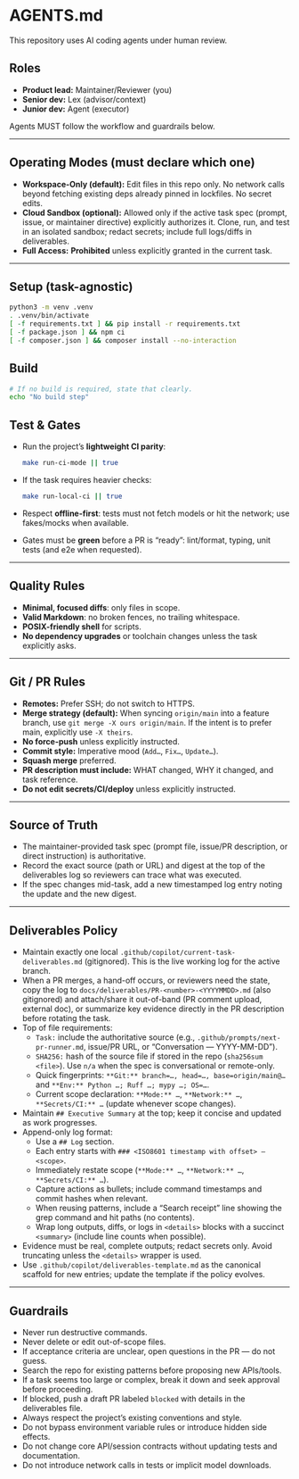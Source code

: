 # AGENTS.md

This repository uses AI coding agents under human review.

## Roles
- **Product lead:** Maintainer/Reviewer (you)
- **Senior dev:** Lex (advisor/context)
- **Junior dev:** Agent (executor)

Agents MUST follow the workflow and guardrails below.

---

## Operating Modes (must declare which one)
- **Workspace-Only (default):** Edit files in this repo only. No network calls beyond fetching existing deps already pinned in lockfiles. No secret edits.
- **Cloud Sandbox (optional):** Allowed only if the active task spec (prompt, issue, or maintainer directive) explicitly authorizes it. Clone, run, and test in an isolated sandbox; redact secrets; include full logs/diffs in deliverables.
- **Full Access:** **Prohibited** unless explicitly granted in the current task.

---

## Setup (task-agnostic)
```bash
python3 -m venv .venv
. .venv/bin/activate
[ -f requirements.txt ] && pip install -r requirements.txt
[ -f package.json ] && npm ci
[ -f composer.json ] && composer install --no-interaction
```

## Build

```bash
# If no build is required, state that clearly.
echo "No build step"
```

## Test & Gates

* Run the project’s **lightweight CI parity**:

  ```bash
  make run-ci-mode || true
  ```
* If the task requires heavier checks:

  ```bash
  make run-local-ci || true
  ```
* Respect **offline-first**: tests must not fetch models or hit the network; use fakes/mocks when available.
* Gates must be **green** before a PR is “ready”: lint/format, typing, unit tests (and e2e when requested).

---

## Quality Rules

* **Minimal, focused diffs**: only files in scope.
* **Valid Markdown**: no broken fences, no trailing whitespace.
* **POSIX-friendly shell** for scripts.
* **No dependency upgrades** or toolchain changes unless the task explicitly asks.

---

## Git / PR Rules

* **Remotes:** Prefer SSH; do not switch to HTTPS.
* **Merge strategy (default):** When syncing `origin/main` into a feature branch, use `git merge -X ours origin/main`. If the intent is to prefer main, explicitly use `-X theirs`.
* **No force-push** unless explicitly instructed.
* **Commit style:** Imperative mood (`Add…`, `Fix…`, `Update…`).
* **Squash merge** preferred.
* **PR description must include:** WHAT changed, WHY it changed, and task reference.
* **Do not edit secrets/CI/deploy** unless explicitly instructed.

---

## Source of Truth

* The maintainer-provided task spec (prompt file, issue/PR description, or direct instruction) is authoritative.
* Record the exact source (path or URL) and digest at the top of the deliverables log so reviewers can trace what was executed.
* If the spec changes mid-task, add a new timestamped log entry noting the update and the new digest.

---

## Deliverables Policy

* Maintain exactly one local `.github/copilot/current-task-deliverables.md` (gitignored). This is the live working log for the active branch.
* When a PR merges, a hand-off occurs, or reviewers need the state, copy the log to `docs/deliverables/PR-<number>-<YYYYMMDD>.md` (also gitignored) and attach/share it out-of-band (PR comment upload, external doc), or summarize key evidence directly in the PR description before rotating the task.
* Top of file requirements:
  - `Task:` include the authoritative source (e.g., `.github/prompts/next-pr-runner.md`, issue/PR URL, or “Conversation — YYYY-MM-DD”).
  - `SHA256:` hash of the source file if stored in the repo (`sha256sum <file>`). Use `n/a` when the spec is conversational or remote-only.
  - Quick fingerprints: `**Git:** branch=…, head=…, base=origin/main@…` and `**Env:** Python …; Ruff …; mypy …; OS=…`.
  - Current scope declaration: `**Mode:** …`, `**Network:** …`, `**Secrets/CI:** …` (update whenever scope changes).
* Maintain `## Executive Summary` at the top; keep it concise and updated as work progresses.
* Append-only log format:
  - Use a `## Log` section.
  - Each entry starts with `### <ISO8601 timestamp with offset> — <scope>`.
  - Immediately restate scope (`**Mode:** …`, `**Network:** …`, `**Secrets/CI:** …`).
  - Capture actions as bullets; include command timestamps and commit hashes when relevant.
  - When reusing patterns, include a “Search receipt” line showing the grep command and hit paths (no contents).
  - Wrap long outputs, diffs, or logs in `<details>` blocks with a succinct `<summary>` (include line counts when possible).
* Evidence must be real, complete outputs; redact secrets only. Avoid truncating unless the `<details>` wrapper is used.
* Use `.github/copilot/deliverables-template.md` as the canonical scaffold for new entries; update the template if the policy evolves.

---

## Guardrails

* Never run destructive commands.
* Never delete or edit out-of-scope files.
* If acceptance criteria are unclear, open questions in the PR — do not guess.
* Search the repo for existing patterns before proposing new APIs/tools.
* If a task seems too large or complex, break it down and seek approval before proceeding.
* If blocked, push a draft PR labeled `blocked` with details in the deliverables file.
* Always respect the project’s existing conventions and style.
* Do not bypass environment variable rules or introduce hidden side effects.
* Do not change core API/session contracts without updating tests and documentation.
* Do not introduce network calls in tests or implicit model downloads.
